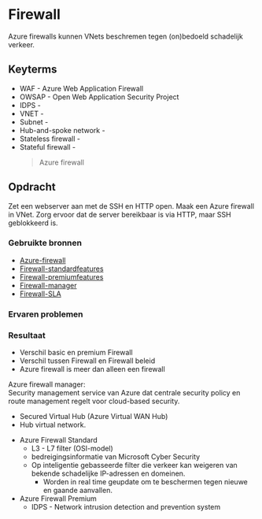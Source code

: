 # Firewall
Azure firewalls kunnen VNets beschremen tegen (on)bedoeld schadelijk verkeer.

## Keyterms
* WAF - Azure Web Application Firewall
* OWSAP - Open Web Application Security Project
* IDPS - 
* VNET - 
* Subnet - 
* Hub-and-spoke network - 
* Stateless firewall -
* Stateful firewall -
    > Azure firewall

## Opdracht
Zet een webserver aan met de SSH en HTTP open. Maak een Azure firewall in VNet. Zorg ervoor dat de server bereikbaar is via HTTP, maar SSH geblokkeerd is. 

### Gebruikte bronnen
- [Azure-firewall](https://docs.microsoft.com/en-us/azure/firewall/overview)
- [Firewall-standardfeatures](https://docs.microsoft.com/en-us/azure/firewall/features)
- [Firewall-premiumfeatures](https://docs.microsoft.com/en-us/azure/firewall/premium-features)
- [Firewall-manager](https://docs.microsoft.com/en-us/azure/firewall-manager/overview)
- [Firewall-SLA](https://azure.microsoft.com/nl-nl/support/legal/sla/azure-firewall/v1_1/)

### Ervaren problemen


### Resultaat
- Verschil basic en premium Firewall
- Verschil tussen Firewall en Firewall beleid
- Azure firewall is meer dan alleen een firewall

Azure firewall manager: <br/>
Security management service van Azure dat centrale security policy en route management regelt voor cloud-based security. 
- Secured Virtual Hub (Azure Virtual WAN Hub)
- Hub virtual network. 

* Azure Firewall Standard
    * L3 - L7 filter (OSI-model)
    * bedreigingsinformatie van Microsoft Cyber Security
    * Op inteligentie gebasseerde filter die verkeer kan weigeren van bekende schadelijke IP-adressen en domeinen. 
        * Worden in real time geupdate om te beschermen tegen nieuwe en gaande aanvallen. 
* Azure Firewall Premium 
    * IDPS - Network intrusion detection and prevention system